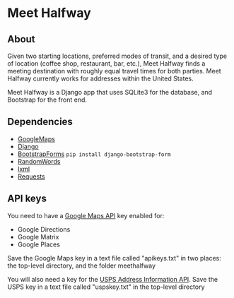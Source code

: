 # Meet Halfway

## About

Given two starting locations, preferred modes of transit, and a desired type of location (coffee shop, restaurant, bar, etc.), Meet Halfway finds a meeting destination with roughly equal travel times for both parties. Meet Halfway currently works for addresses within the United States.

Meet Halfway is a Django app that uses SQLite3 for the database, and Bootstrap for the front end.

## Dependencies
- [GoogleMaps](https://github.com/googlemaps/)
- [Django](https://www.djangoproject.com/)
- [BootstrapForms](https://github.com/tzangms/django-bootstrap-form) `pip install django-bootstrap-form`
- [RandomWords](https://pypi.python.org/pypi/RandomWords/0.1.5)
- [lxml](http://lxml.de/)
- [Requests](http://docs.python-requests.org/en/master/)

## API keys 

You need to have a [Google Maps API](https://developers.google.com/maps/) key enabled for:
- Google Directions
- Google Matrix
- Google Places

Save the Google Maps key in a text file called "apikeys.txt" in two places: the top-level directory, and the folder meethalfway

You will also need a key for the [USPS Address Information API](https://www.usps.com/business/web-tools-apis/welcome.htm). Save the USPS key in a text file called "uspskey.txt" in the top-level directory
